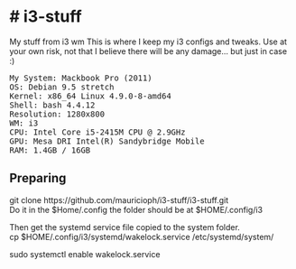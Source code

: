 <h1># i3-stuff</h1>
My stuff from i3 wm
This is where I keep my i3 configs and tweaks. Use at your own risk, not that I believe there will be any damage... but just in case :)
<pre>
My System: Mackbook Pro (2011)
OS: Debian 9.5 stretch
Kernel: x86_64 Linux 4.9.0-8-amd64
Shell: bash 4.4.12
Resolution: 1280x800
WM: i3
CPU: Intel Core i5-2415M CPU @ 2.9GHz
GPU: Mesa DRI Intel(R) Sandybridge Mobile 
RAM: 1.4GB / 16GB
</pre>
<h2>Preparing</h2>
git clone https://github.com/mauricioph/i3-stuff/i3-stuff.git <br />
Do it in the $Home/.config the folder should be at $HOME/.config/i3 <br />

<p>Then get the systemd service file copied to the system folder.<br />
cp $HOME/.config/i3/systemd/wakelock.service /etc/systemd/system/</p>

<div class="code">
sudo systemctl enable wakelock.service
</div>

